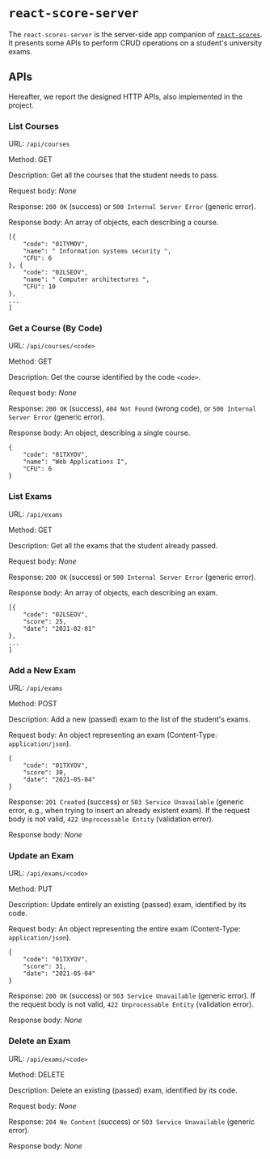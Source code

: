 # `react-score-server`

The `react-scores-server` is the server-side app companion of [`react-scores`](https://github.com/polito-wa1-aw1-2021/react-scores). It presents some APIs to perform CRUD operations on a student's university exams.

## APIs
Hereafter, we report the designed HTTP APIs, also implemented in the project.

### __List Courses__

URL: `/api/courses`

Method: GET

Description: Get all the courses that the student needs to pass.

Request body: _None_

Response: `200 OK` (success) or `500 Internal Server Error` (generic error).

Response body: An array of objects, each describing a course.
```
[{
    "code": "01TYMOV",
    "name": " Information systems security ",
    "CFU": 6
}, {
    "code": "02LSEOV",
    "name": " Computer architectures ",
    "CFU": 10
},
...
]
```

### __Get a Course (By Code)__

URL: `/api/courses/<code>`

Method: GET

Description: Get the course identified by the code `<code>`.

Request body: _None_

Response: `200 OK` (success), `404 Not Found` (wrong code), or `500 Internal Server Error` (generic error).

Response body: An object, describing a single course.
```
{
    "code": "01TXYOV",
    "name": "Web Applications I",
    "CFU": 6
}
```

### __List Exams__

URL: `/api/exams`

Method: GET

Description: Get all the exams that the student already passed.

Request body: _None_

Response: `200 OK` (success) or `500 Internal Server Error` (generic error).

Response body: An array of objects, each describing an exam.
```
[{
    "code": "02LSEOV",
    "score": 25,
    "date": "2021-02-01"
},
...
]
```

### __Add a New Exam__

URL: `/api/exams`

Method: POST

Description: Add a new (passed) exam to the list of the student's exams.

Request body: An object representing an exam (Content-Type: `application/json`).
```
{
    "code": "01TXYOV",
    "score": 30,
    "date": "2021-05-04"
}
```

Response: `201 Created` (success) or `503 Service Unavailable` (generic error, e.g., when trying to insert an already existent exam). If the request body is not valid, `422 Unprocessable Entity` (validation error).

Response body: _None_

### __Update an Exam__

URL: `/api/exams/<code>`

Method: PUT

Description: Update entirely an existing (passed) exam, identified by its code.

Request body: An object representing the entire exam (Content-Type: `application/json`).
```
{
    "code": "01TXYOV",
    "score": 31,
    "date": "2021-05-04"
}
```

Response: `200 OK` (success) or `503 Service Unavailable` (generic error). If the request body is not valid, `422 Unprocessable Entity` (validation error).

Response body: _None_

### __Delete an Exam__

URL: `/api/exams/<code>`

Method: DELETE

Description: Delete an existing (passed) exam, identified by its code.

Request body: _None_

Response: `204 No Content` (success) or `503 Service Unavailable` (generic error).

Response body: _None_